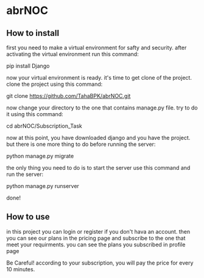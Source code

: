 # abrNOC

## How to install
  first you need to make a virtual environment for safty and security.
  after activating the virtual environment run this command:
  
  pip install Django
  
  now your virtual environment is ready.
  it's time to get clone of the project.
  clone the project using this command:
  
  git clone https://github.com/TahaBPK/abrNOC.git
  
  now change your directory to the one that contains manage.py file.
  try to do it using this command:
  
  cd abrNOC/Subscription_Task
  
  now at this point, you have downloaded django and you have the project.
  but there is one more thing to do before running the server:

  python manage.py migrate

  the only thing you need to do is to start the server
  use this command and run the server:
  
  python manage.py runserver
  
  done!
  
## How to use
  in this project you can login or register if you don't hava an account.
  then you can see our plans in the pricing page and subscribe to the one that meet your requirments.
  you can see the plans you subscribed in profile page
  
  Be Careful! according to your subscription, you will pay the price for every 10 minutes. 
